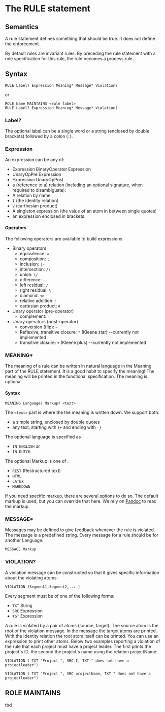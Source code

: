 # The RULE statement
## Semantics
A rule statement defines something that should be true. It does not define the enforcement. 

By default rules are invariant rules. 
By preceding the rule statement with a role specification for this rule, the rule becomes a process rule.

## Syntax

```
RULE Label? Expression Meaning* Message* Violation?
```
or

```
ROLE Name MAINTAINS <rule label>
RULE Label? Expression Meaning* Message* Violation? 
```

### Label?
The optional label can be a single word or a string (enclosed by double brackets) followed by a colon (`:`). 

### Expression
An expression can be any of:
* Expression BinaryOperator Expression
* UnaryOpPre Expression
* Expression UnaryOpPost
* a (reference to a) relation (including an optional signature, when required to disambiguate):
 * A relation by name 
 * `I` (the Identity relation)
 * `V` (carthesian product) 
 * A singleton expression (the value of an atom in between single quotes)
* an expression enclosed in brackets.

#### Operators
The following operators are available to build expressions:

* Binary operators
  * equivalence: `=`
  * composition: `;`
  * inclusion: `|-`
  * intersection: `/\`
  * union: `\/`
  * difference: `-`
  * left residual: `/`
  * right residual: `\`
  * diamond: `<>`
  * relative addition: `!`
  * cartesian product: `#`
* Unary operator (pre-operator)
  * complement: `-`
* Unary operators (post-operator)
  * conversion (flip): `~`
  * Reflexive, transitive closure: `*` (Kleene star) --currently not implemented
  * transitive closure: `+` (Kleene plus) --currently not implemented



### MEANING*
The meaning of a rule can be written in natural language in the Meaning part of the RULE statement. 
It is a good habit to specify the meaning! The meaning will be printed in the functional specification.
The meaning is optional. 

#### Syntax
 
```
MEANING Language? Markup? <text>
```

The `<text>` part is where the the meaning is written down. We support both:
* a simple string, enclosed by double quotes
* any text, starting with `{+` and ending with `-}` 

The optional language is specified as 
* `IN ENGLISH` or 
* `IN DUTCH`.

The optional Markup is one of :
 * `REST` (Restructured text)
 * `HTML`
 * `LATEX` 
 * `MARKDOWN`

If you need specific markup, there are several options to do so. The default markup is used, but you can override that here. We rely on [Pandoc](http://pandoc.org/) to read the markup.

### MESSAGE*

Messages may be defined to give feedback whenever the rule is violated. The message is a predefined string. Every message for a rule should be for another Language.
```
MESSAGE Markup
```
### VIOLATION?
A violation message can be constructed so that it gives specific information about the violating atoms:

```
VIOLATION (Segment1,Segment2,... )
```
Every segment must be of one of the following forms:
* `TXT` String
* `SRC` Expression
* `TGT` Expression

A rule is violated by a pair of atoms (source, target). The source atom is the root of the violation message. In the message the target atoms are printed. With the Identity relation the root atom itself can be printed. You can use an expression to print other atoms. Below two examples reporting a violation of the rule that each project must have a project leader. The first prints the project's ID, the second the project's name using the relation projectName:

`VIOLATION ( TXT "Project ", SRC I, TXT " does not have a projectleader")`

`VIOLATION ( TXT "Project ", SRC projectName, TXT " does not have a projectleader")`


## ROLE MAINTAINS
tbd 